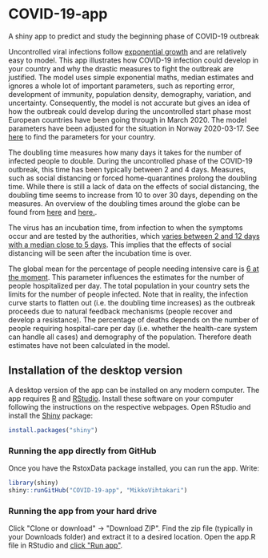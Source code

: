 # COVID-19-app
A shiny app to predict and study the beginning phase of COVID-19 outbreak

Uncontrolled viral infections follow [exponential growth](https://en.wikipedia.org/wiki/Exponential_growth) and are relatively easy to model. This app illustrates how COVID-19 infection could develop in your country and why the drastic measures to fight the outbreak are justified. The model uses simple exponential maths, median estimates and ignores a whole lot of important parameters, such as reporting error, development of immunity, population density, demography, variation, and uncertainty. Consequently, the model is not accurate but gives an idea of how the outbreak could develop during the uncontrolled start phase most European countries have been going through in March 2020. The model parameters have been adjusted for the situation in Norway 2020-03-17. See [here](https://www.worldometers.info/coronavirus/#countries) to find the parameters for your country.

The doubling time measures how many days it takes for the number of infected people to double. During the uncontrolled phase of the COVID-19 outbreak, this time has been typically between 2 and 4 days. Measures, such as social distancing or forced home-quarantines prolong the doubling time. While there is still a lack of data on the effects of social distancing, the doubling time seems to increase from 10 to over 30 days, depending on the measures. An overview of the doubling times around the globe can be found from [here](https://ourworldindata.org/coronavirus) and [here.](https://www.worldometers.info/coronavirus/#countries).

The virus has an incubation time, from infection to when the symptoms occur and are tested by the authorities, which [varies between 2 and 12 days with a median close to 5 days](https://www.jwatch.org/na51083/2020/03/13/covid-19-incubation-period-update). This implies that the effects of social distancing will be seen after the incubation time is over. 

The global mean for the percentage of people needing intensive care is [6 at the moment](https://www.worldometers.info/coronavirus/). This parameter influences the estimates for the number of people hospitalized per day. The total population in your country sets the limits for the number of people infected. Note that in reality, the infection curve starts to flatten out (i.e. the doubling time increases) as the outbreak proceeds due to natural feedback mechanisms (people recover and develop a resistance). The percentage of deaths depends on the number of people requiring hospital-care per day (i.e. whether the health-care system can handle all cases) and demography of the population. Therefore death estimates have not been calculated in the model.

## Installation of the desktop version

A desktop version of the app can be installed on any modern computer. The app requires [R](https://www.r-project.org/) and [RStudio](https://www.rstudio.com/). Install these software on your computer following the instructions on the respective webpages. Open RStudio and install the [Shiny](https://shiny.rstudio.com/) package:

```r
install.packages("shiny")
```

### Running the app directly from GitHub

Once you have the RstoxData package installed, you can run the app. Write:

```r
library(shiny)
shiny::runGitHub("COVID-19-app", "MikkoVihtakari")
```

### Running the app from your hard drive

Click "Clone or download" -> "Download ZIP". Find the zip file (typically in your Downloads folder) and extract it to a desired location. Open the app.R file in RStudio and [click "Run app"](https://shiny.rstudio.com/tutorial/written-tutorial/lesson1/).
